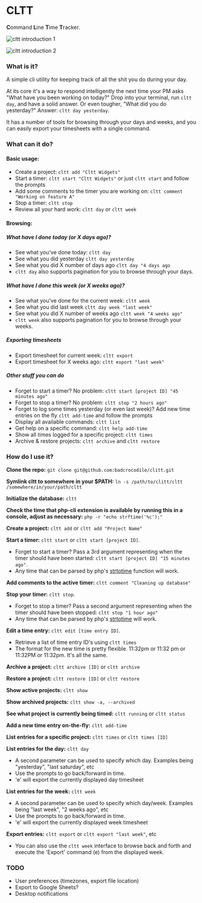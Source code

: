 # CLTT

**C**ommand **L**ine **T**ime **T**racker.

![cltt introduction 1](http://coolguy.org/screengrab/cltt-overview-1.gif)

![cltt introduction 2](http://coolguy.org/screengrab/cltt-overview-2a-2.gif)

### What is it?
A simple cli utility for keeping track of all the shit you do during your day.

At its core it's a way to respond intelligently the next time your PM asks "What have you been working on today?" 
Drop into your terminal, run `cltt day`, and have a solid answer. Or even tougher, "What did you do yesterday?" 
Answer: `cltt day yesterday`. 

It has a number of tools for browsing through your days and weeks, and you can easily export your timesheets with a single command.

### What can it do?

#### Basic usage:
* Create a project: `cltt add "Cltt Widgets"`
* Start a timer: `cltt start "Cltt Widgets"` or just `cltt start` and follow the prompts
* Add some comments to the timer you are working on: `cltt comment "Working on feature A"`
* Stop a timer: `cltt stop`
* Review all your hard work: `cltt day` or `cltt week`

#### Browsing:
##### What have I done today (or X days ago)?
* See what you've done today: `cltt day`
* See what you did yesterday `cltt day yesterday`
* See what you did X number of days ago `cltt day "4 days ago`
* `cltt day` also supports pagination for you to browse through your days.

##### What have I done this week (or X weeks ago)?
* See what you've done for the current week: `cltt week`
* See what you did last week `cltt day week "last week"`
* See what you did X number of weeks ago `cltt week "4 weeks ago"`
* `cltt week` also supports pagination for you to browse through your weeks.

##### Exporting timesheets
* Export timesheet for current week: `cltt export` 
* Export timesheet for X weeks ago: `cltt export "last week"` 

##### Other stuff you can do
* Forget to start a timer? No problem: `cltt start [project ID] "45 minutes ago"`
* Forget to stop a timer? No problem: `cltt stop "2 hours ago"`
* Forget to log some times yesterday (or even last week)? Add new time entries on the fly `cltt add-time` and follow the prompts
* Display all available commands: `cltt list`
* Get help on a specific command: `cltt help add-time`
* Show all times logged for a specific project: `cltt times`
* Archive & restore projects: `cltt archive` and `cltt restore`

### How do I use it?
**Clone the repo:** `git clone git@github.com:badcrocodile/clitt.git`

**Symlink cltt to somewhere in your $PATH:** `ln -s /path/to/clitt/cltt /somewhere/in/your/path/cltt`

**Initialize the database:** `cltt`

**Check the time that php-cli extension is available by running this in a console, adjust as necessary:** `php -r "echo strftime('%c');"`

**Create a project:** `cltt add` or `cltt add "Project Name"`

**Start a timer:** `cltt start` or `cltt start [project ID]`.<br>
* Forget to start a timer? Pass a 3rd argument representing when the timer should have been started: `cltt start [project ID] "15 minutes ago"`. 
* Any time that can be parsed by php's [strtotime](http://php.net/manual/en/function.strtotime.php) function will work.

**Add comments to the active timer:** `cltt comment "Cleaning up database"`

**Stop your timer:** `cltt stop`.
* Forget to stop a timer? Pass a second argument representing when the timer should have been stopped: `cltt stop "1 hour ago"`
* Any time that can be parsed by php's [strtotime](http://php.net/manual/en/function.strtotime.php) will work.

**Edit a time entry:** `cltt edit [time entry ID]`.
* Retrieve a list of time entry ID's using `cltt times`
* The format for the new time is pretty flexible. 11:32pm or 11:32 pm or 11:32PM or 11:32pm. It's all the same.

**Archive a project:** `cltt archive [ID]` or `cltt archive`

**Restore a project:** `cltt restore [ID]` or `cltt restore`

**Show active projects:** `cltt show`

**Show archived projects:** `cltt show -a, --archived`

**See what project is currently being timed:** `cltt running` or `cltt status`

**Add a new time entry on-the-fly:** `cltt add-time`

**List entries for a specific project:** `cltt times` or `cltt times [ID]`

**List entries for the day:** `cltt day`
* A second parameter can be used to specify which day. Examples being "yesterday", "last saturday", etc
* Use the prompts to go back/forward in time.
* 'e' will export the currently displayed day timesheet

**List entries for the week:** `cltt week`
* A second parameter can be used to specify which day/week. Examples being "last week", "2 weeks ago", etc
* Use the prompts to go back/forward in time.
* 'e' will export the currently displayed week timesheet

**Export entries:** `cltt export` or `cltt export "last week"`, etc
* You can also use the `cltt week` interface to browse back and forth and execute the 'Export' command (e) from the displayed week.

### TODO

* User preferences (timezones, export file location)
* Export to Google Sheets?
* Desktop notifications
